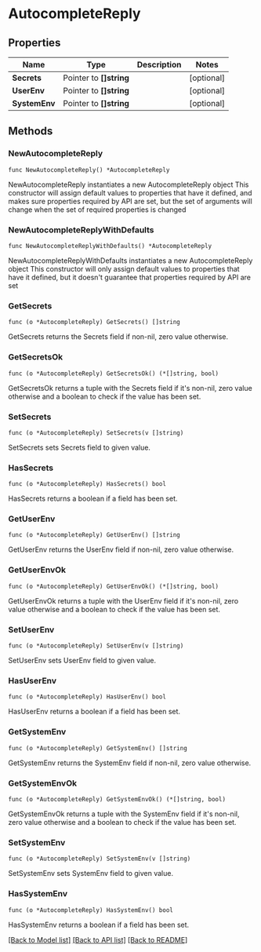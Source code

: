 # AutocompleteReply

## Properties

Name | Type | Description | Notes
------------ | ------------- | ------------- | -------------
**Secrets** | Pointer to **[]string** |  | [optional] 
**UserEnv** | Pointer to **[]string** |  | [optional] 
**SystemEnv** | Pointer to **[]string** |  | [optional] 

## Methods

### NewAutocompleteReply

`func NewAutocompleteReply() *AutocompleteReply`

NewAutocompleteReply instantiates a new AutocompleteReply object
This constructor will assign default values to properties that have it defined,
and makes sure properties required by API are set, but the set of arguments
will change when the set of required properties is changed

### NewAutocompleteReplyWithDefaults

`func NewAutocompleteReplyWithDefaults() *AutocompleteReply`

NewAutocompleteReplyWithDefaults instantiates a new AutocompleteReply object
This constructor will only assign default values to properties that have it defined,
but it doesn't guarantee that properties required by API are set

### GetSecrets

`func (o *AutocompleteReply) GetSecrets() []string`

GetSecrets returns the Secrets field if non-nil, zero value otherwise.

### GetSecretsOk

`func (o *AutocompleteReply) GetSecretsOk() (*[]string, bool)`

GetSecretsOk returns a tuple with the Secrets field if it's non-nil, zero value otherwise
and a boolean to check if the value has been set.

### SetSecrets

`func (o *AutocompleteReply) SetSecrets(v []string)`

SetSecrets sets Secrets field to given value.

### HasSecrets

`func (o *AutocompleteReply) HasSecrets() bool`

HasSecrets returns a boolean if a field has been set.

### GetUserEnv

`func (o *AutocompleteReply) GetUserEnv() []string`

GetUserEnv returns the UserEnv field if non-nil, zero value otherwise.

### GetUserEnvOk

`func (o *AutocompleteReply) GetUserEnvOk() (*[]string, bool)`

GetUserEnvOk returns a tuple with the UserEnv field if it's non-nil, zero value otherwise
and a boolean to check if the value has been set.

### SetUserEnv

`func (o *AutocompleteReply) SetUserEnv(v []string)`

SetUserEnv sets UserEnv field to given value.

### HasUserEnv

`func (o *AutocompleteReply) HasUserEnv() bool`

HasUserEnv returns a boolean if a field has been set.

### GetSystemEnv

`func (o *AutocompleteReply) GetSystemEnv() []string`

GetSystemEnv returns the SystemEnv field if non-nil, zero value otherwise.

### GetSystemEnvOk

`func (o *AutocompleteReply) GetSystemEnvOk() (*[]string, bool)`

GetSystemEnvOk returns a tuple with the SystemEnv field if it's non-nil, zero value otherwise
and a boolean to check if the value has been set.

### SetSystemEnv

`func (o *AutocompleteReply) SetSystemEnv(v []string)`

SetSystemEnv sets SystemEnv field to given value.

### HasSystemEnv

`func (o *AutocompleteReply) HasSystemEnv() bool`

HasSystemEnv returns a boolean if a field has been set.


[[Back to Model list]](../README.md#documentation-for-models) [[Back to API list]](../README.md#documentation-for-api-endpoints) [[Back to README]](../README.md)



